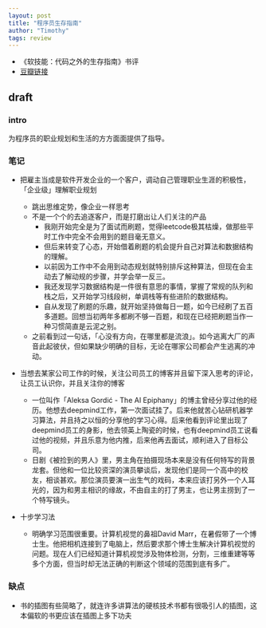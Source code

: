 ```yaml
---
layout: post
title: "程序员生存指南"
author: "Timothy"
tags: review 
---
```


- 《软技能：代码之外的生存指南》书评
- [豆瓣链接](https://book.douban.com/subject/36044253/)

## draft 

### intro 

为程序员的职业规划和生活的方方面面提供了指导。

### 笔记

- 把雇主当成是软件开发企业的一个客户，调动自己管理职业生涯的积极性，「企业级」理解职业规划
    - 跳出思维定势，像企业一样思考
    - 不是一个个的去追逐客户，而是打磨出让人们关注的产品
        - 我刚开始完全是为了面试而刷题，觉得leetcode极其枯燥，做那些平时工作中完全不会用到的题目毫无意义。
        - 但后来转变了心态，开始借着刷题的机会提升自己对算法和数据结构的理解。
        - 以前因为工作中不会用到动态规划就特别排斥这种算法，但现在会主动去了解动规的步骤，并学会举一反三。
        - 我还发现学习数据结构是一件很有意思的事情，掌握了常规的队列和栈之后，又开始学习线段树，单调栈等有些进阶的数据结构。
        - 自从发现了刷题的乐趣，就开始坚持做每日一题，如今已经刷了五百多道题。回想当初两年多都刷不够一百题，和现在已经把刷题当作一种习惯简直是云泥之别。
    - 之前看到过一句话，「心没有方向，在哪里都是流浪」。如今逃离大厂的声音此起彼伏，但如果缺少明确的目标，无论在哪家公司都会产生逃离的冲动。

- 当想去某家公司工作的时候，关注公司员工的博客并且留下深入思考的评论，让员工认识你，并且关注你的博客
    - 一位叫作「Aleksa Gordić - The AI Epiphany」的博主曾经分享过他的经历。他想去deepmind工作，第一次面试挂了。后来他就苦心钻研机器学习算法，并且持之以恒的分享他的学习心得。后来他看到评论里出现了deepmind员工的身影，他去领英上陶瓷的时候，也有deepmind员工说看过他的视频，并且乐意为他内推，后来他再去面试，顺利进入了目标公司。
    - 日剧《被捡到的男人》里，男主角在拍摄现场本来是没有任何特写的背景龙套。但他和一位比较资深的演员攀谈后，发现他们是同一个高中的校友，相谈甚欢。那位演员要演一出生气的戏码，本来应该打另外一个人耳光的，因为和男主相识的缘故，不由自主的打了男主，也让男主捞到了一个特写镜头。

- 十步学习法
    - 明确学习范围很重要。计算机视觉的鼻祖David Marr，在暑假带了一个博士生。他把相机连接到了电脑上，然后要求那个博士生解决计算机视觉的问题。现在人们已经知道计算机视觉涉及物体检测，分割，三维重建等等多个方面，但当时却无法正确的判断这个领域的范围到底有多广。

### 缺点

- 书的插图有些简略了，就连许多讲算法的硬核技术书都有很吸引人的插图，这本偏软的书更应该在插图上多下功夫











